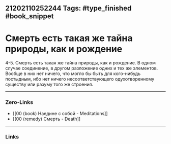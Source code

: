 21202110252244
Tags: #type_finished #book_snippet 
---
# Смерть есть такая же тайна природы, как и рождение

 4-5. Смерть есть такая же тайна природы, как и рождение. В одном случае соединение, в другом разложение одних и тех же элементов. Вообще в них нет ничего, что могло бы быть для кого-нибудь постыдным, ибо нет ничего несоответствующего одухотворенному существу или разуму того же строения. 

---
### Zero-Links
 - [[00 (book) Наедине с собой - Meditations]]
 - [[00 (remedy) Смерть - Death]]
---
### Links
